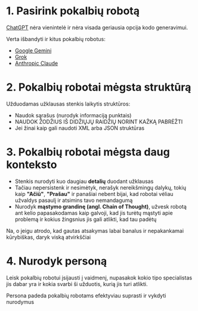 # 1. Pasirink pokalbių robotą
[ChatGPT](https://chatgpt.com/) nėra vienintelė ir nėra visada geriausia opcija kodo generavimui.

Verta išbandyti ir kitus pokalbių robotus:
- [Google Gemini](https://gemini.google.com/app?hl=lt)
- [Grok](https://grok.com/)
- [Anthropic Claude](https://claude.ai/)

# 2. Pokalbių robotai mėgsta struktūrą
Užduodamas užklausas stenkis laikytis struktūros:
- Naudok sąrašus (nurodyk informaciją punktais)
- NAUDOK ŽODŽIUS IŠ DIDŽIŲJŲ RAIDŽIŲ NORINT KAŽKĄ PABRĖŽTI
- Jei žinai kaip gali naudoti XML arba JSON struktūras

# 3. Pokalbių robotai mėgsta daug konteksto
- Stenkis nurodyti kuo daugiau **detalių** duodant užklausas
- Tačiau nepersistenk ir nesimėtyk, nerašyk nereikšmingų dalykų, tokių kaip **"Ačiū"**, **"Prašau"** ir panašiai nebent bijai, kad robotai vėliau užvaldys pasaulį ir atsimins tavo nemandagumą
- Nurodyk **mąstymo grandinę (angl. Chain of Thought)**, užvesk robotą ant kelio papasakodamas kaip galvoji, kad jis turėtų mąstyti apie problemą ir kokius žingsnius jis gali atlikti, kad tau padėtų

Na, o jeigu atrodo, kad gautas atsakymas labai banalus ir nepakankamai kūrybiškas, daryk viską atvirkščiai

# 4. Nurodyk personą
Leisk pokalbių robotui įsijausti į vaidmenį, nupasakok kokio tipo specialistas jis dabar yra ir kokia svarbi ši užduotis, kurią jis turi atlikti.

Persona padeda pokalbių robotams efektyviau suprasti ir vykdyti nurodymus